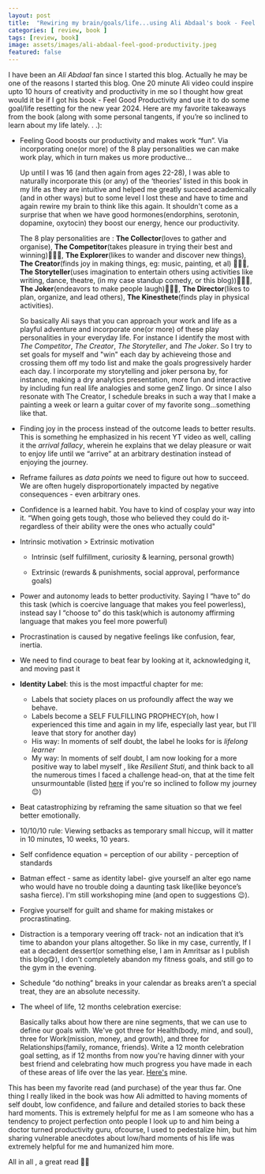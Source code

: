 ```yaml
---
layout: post
title:  "Rewiring my brain/goals/life...using Ali Abdaal's book - Feel Good Productivity 📖 "
categories: [ review, book ]
tags: [review, book]
image: assets/images/ali-abdaal-feel-good-productivity.jpeg
featured: false
---
```

I have been an _Ali Abdaal_ fan since I started this blog. Actually he may be one of the reasons I started this blog. One 20 minute Ali video could inspire upto 10 hours of creativity and productivity in me so I thought how great would it be if I got his book - Feel Good Productivity and use it to do some goal/life resetting for the new year 2024.
Here are my favorite takeaways from the book (along with some personal tangents, if you’re so inclined to learn about my life lately. . .):

* Feeling Good boosts our productivity and makes work “fun”. Via incorporating one(or more) of the 8 play personalities we can make work play, which in turn makes us more productive...

    Up until I was 16 (and then again from ages 22-28), I was able to naturally incorporate this (or any) of the ‘theories’ listed in this book in my life as they are intuitive and helped me greatly succeed academically (and in other ways) but to some level I lost these and have to time and again rewire my brain to think like this again. It shouldn't come as a surprise that when we have good hormones(endorphins, serotonin, dopamine, oxytocin) they boost our energy, hence our productivity. 

    The 8 play personalities are : **The Collector**(loves to gather and organise), **The Competitor**(takes pleasure in trying their best and winning)🙋🏻‍♀️, **The Explorer**(likes to wander and discover new things), **The Creator**(finds joy in making things, eg: music, painting, et al) 🙋🏻‍♀️, **The Storyteller**(uses imagination to entertain others using activities like writing, dance, theatre, (in my case standup comedy, or this blog))🙋🏻‍♀️, **The Joker**(endeavors to make people laugh)🙋🏻‍♀️, **The Director**(likes to plan, organize, and lead others), **The Kinesthete**(finds play in physical activities).

    So basically Ali says that you can approach your work and life as a playful adventure and incorporate one(or more) of these play personalities in your everyday life. For instance I identify the most with _The Competitor_, _The Creator_, _The Storyteller_, and _The Joker_. So I try to set goals for myself and "win" each day by achieveing those and crossing them off my todo list and make the goals progressively harder each day. I incorporate my storytelling and joker persona by, for instance, making a dry analytics presentation, more fun and interactive by including fun real life analogies and some genZ lingo. Or since I also resonate with The Creator, I schedule breaks in such a way that I make a painting a week or learn a guitar cover of my favorite song...something like that.

* Finding joy in the process instead of the outcome leads to better results. This is something he emphasized in his recent YT video as well, calling it the _arrival fallacy_, wherein he explains that we delay pleasure or wait to enjoy life until we “arrive” at an arbitrary destination instead of enjoying the journey.

* Reframe failures as _data points_ we need to figure out how to succeed. We are often hugely disproportionately impacted by negative consequences - even arbitrary ones.

* Confidence is a learned habit. You have to kind of cosplay your way into it. 
    “When going gets tough, those who believed they could do it- regardless of their ability were the ones who actually could"

* Intrinsic motivation > Extrinsic motivation 
    * Intrinsic (self fulfillment, curiosity & learning, personal growth)

    * Extrinsic (rewards & punishments, social approval, performance goals)

* Power and autonomy leads to better productivity. Saying I “have to” do this task (which is coercive language that makes you feel powerless), instead say I “choose to” do this task(which is autonomy affirming language that makes you feel more powerful)

* Procrastination is caused by negative feelings like confusion, fear, inertia.

* We need to find courage to beat fear by looking at it, acknowledging it, and moving past it

* **Identity Label**: this is the most impactful chapter for me:
    * Labels that society places on us profoundly affect the way we behave.
    * Labels become a SELF FULFILLING PROPHECY(oh, how I experienced this time and again in my life, especially last year, but I'll leave that story for another day)
    * His way: In moments of self doubt, the label he looks for is _lifelong learner_
    * My way: In moments of self doubt, I am now looking for a more positive way to label myself , like _Resilient Stuti_, and think back to all the numerous times I faced a challenge head-on, that at the time felt unsurmountable (listed <a href="https://docs.google.com/document/d/e/2PACX-1vSCw_rjVqqTMHiLxFBR9eo6eWZ3x72A-BEeUXapmpjfY-117xKsNJPqatQhlXZtVKdnJlwV_CsKu-dS/pub">here</a> if you're so inclined to follow my journey😌)


* Beat catastrophizing by reframing the same situation so that we feel better emotionally.

* 10/10/10 rule: Viewing setbacks as temporary small hiccup, will it matter in 10 minutes, 10 weeks, 10 years.

* Self confidence equation = perception of our ability - perception of standards

* Batman effect - same as identity label- give yourself an alter ego name who would have no trouble doing a daunting task like(like beyonce’s sasha fierce). I'm still workshoping mine (and open to suggestions 😉).

* Forgive yourself for guilt and shame for making mistakes or procrastinating.

* Distraction is a temporary veering off track- not an indication that it’s time to abandon your plans altogether.
    So like in my case, currently, If I eat a decadent dessert(or something else, I am in Amritsar as I publish this blog😋), I don't completely abandon my fitness goals, and still go to the gym in the evening.

* Schedule “do nothing” breaks in your calendar as breaks aren’t a special treat, they are an absolute necessity.


* The wheel of life, 12 months celebration exercise:

    Basically talks about how there are nine segments, that we can use to define our goals with. We've got three for Health(body, mind, and soul), three for Work(mission, money, and growth), and three for Relationships(family, romance, friends). Write a 12 month celebration goal setting, as if 12 months from now you're having dinner with your best friend and celebrating how much progress you have made in each of these areas of life over the las year. <a href= "https://docs.google.com/document/d/e/2PACX-1vSTLEvFaBFOiEpgZRyMkx79syGXjNVs57OZ9d6zwai9TFKVUMCeKPeaWJbHxA42WrpomBnC0iwQd1pE/pub">Here's</a> mine. 

This has been my favorite read (and purchase) of the year thus far. One thing I really liked in the book was how Ali admitted to having moments of self doubt, low confidence, and failure and detailed stories to back these hard moments. This is extremely helpful for me as I am someone who has a tendency to project perfection onto people I look up to and him being a doctor turned productivity guru, ofcourse, I used to pedestalize him, but him sharing vulnerable anecdotes about low/hard moments of his life was extremely helpful for me and humanized him more.

All in all , a great read 👌🏼

